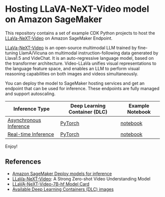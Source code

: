 # Hosting LLaVA-NeXT-Video model on Amazon SageMaker

This repository contains a set of example CDK Python projects to host the [LLaVa-NeXT-Video](https://llava-vl.github.io/blog/2024-04-30-llava-next-video/)
on Amazon SageMaker Endpoint.

[LLaVa-NeXT-Video](https://huggingface.co/docs/transformers/model_doc/llava-next-video) is an open-source multimodal LLM trained by fine-tuning LlamA/Vicuna on multimodal instruction-following data generated by Llava1.5 and VideChat.
It is an auto-regressive language model, based on the transformer architecture.
Video-LLaVa unifies visual representations to the language feature space, and enables an LLM to perform visual reasoning capabilities on both images and videos simultaneously.

You can deploy the model to SageMaker hosting services and get an endpoint that can be used for inference. These endpoints are fully managed and support autoscaling.


| Inference Type | Deep Learning Container (DLC) | Example Notebook |
|----------------|-------------------------------|------------------|
| [Asynchronous Inference](./sagemaker-async-inference/) | [PyTorch](https://github.com/aws/deep-learning-containers/blob/master/available_images.md#sagemaker-framework-containers-sm-support-only) | [notebook](./sagemaker-async-inference/src/notebook/llava_next_video_async_endpoint.ipynb) |
| [Real-time Inference](./sagemaker-realtime-inference/) | [PyTorch](https://github.com/aws/deep-learning-containers/blob/master/available_images.md#sagemaker-framework-containers-sm-support-only) | [notebook](./sagemaker-realtime-inference/src/notebook/llava_next_video_realtime_endpoint.ipynb) |

Enjoy!

## References

 * [Amazon SageMaker Deploy models for inference](https://docs.aws.amazon.com/sagemaker/latest/dg/deploy-model.html)
 * [LLaVa-NeXT-Video](https://llava-vl.github.io/blog/2024-04-30-llava-next-video/): A Strong Zero-shot Video Understanding Model
 * [LLaVA-NeXT-Video-7B-hf Model Card](https://huggingface.co/llava-hf/LLaVA-NeXT-Video-7B-hf)
 * [Available Deep Learning Containers (DLC) images](https://github.com/aws/deep-learning-containers/blob/master/available_images.md)